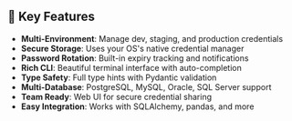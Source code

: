 ## 🎯 Key Features

- **Multi-Environment**: Manage dev, staging, and production credentials
- **Secure Storage**: Uses your OS's native credential manager
- **Password Rotation**: Built-in expiry tracking and notifications
- **Rich CLI**: Beautiful terminal interface with auto-completion
- **Type Safety**: Full type hints with Pydantic validation
- **Multi-Database**: PostgreSQL, MySQL, Oracle, SQL Server support
- **Team Ready**: Web UI for secure credential sharing
- **Easy Integration**: Works with SQLAlchemy, pandas, and more